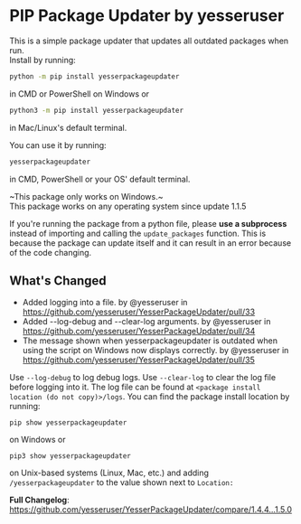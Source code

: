 
# PIP Package Updater by yesseruser

This is a simple package updater that updates all outdated packages when run.  
Install by running:

``` sh
python -m pip install yesserpackageupdater
```

in CMD or PowerShell on Windows or

``` sh
python3 -m pip install yesserpackageupdater
```

in Mac/Linux's default terminal.

You can use it by running:  

``` sh
yesserpackageupdater
```

in CMD, PowerShell or your OS' default terminal.

~This package only works on Windows.~  
This package works on any operating system since update 1.1.5

If you're running the package from a python file, please **use a subprocess** instead of importing and calling the `update_packages` function. This is because the package can update itself and it can result in an error because of the code changing.
## What's Changed
* Added logging into a file. by @yesseruser in https://github.com/yesseruser/YesserPackageUpdater/pull/33
* Added --log-debug and --clear-log arguments. by @yesseruser in https://github.com/yesseruser/YesserPackageUpdater/pull/34
* The message shown when yesserpackageupdater is outdated when using the script on Windows now displays correctly. by @yesseruser in https://github.com/yesseruser/YesserPackageUpdater/pull/35

Use `--log-debug` to log debug logs. Use `--clear-log` to clear the log file before logging into it.
The log file can be found at `<package install location (do not copy)>/logs`.
You can find the package install location by running:
```
pip show yesserpackageupdater
``` 
on Windows or
```
pip3 show yesserpackageupdater
```
on Unix-based systems (Linux, Mac, etc.) 
and adding `/yesserpackageupdater` to the value shown next to `Location:`

**Full Changelog**: https://github.com/yesseruser/YesserPackageUpdater/compare/1.4.4...1.5.0
